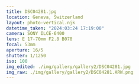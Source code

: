```yaml
---
title: DSC04281.jpg
location: Geneva, Switzerland
layout: photo-vertical.njk
datetime_taken: "2024:03:24 17:19:00"
camera: SONY ILCE-6400
lens: E 17-70mm F2.8 B070
focal: 53mm
aperture: 16/5
shutter: 1/1250
iso: 100
img_edited: ./img/gallery/gallery2/DSC04281.jpg
img_raw: ./img/gallery/gallery2/DSC04281.ARW.png
---
```

